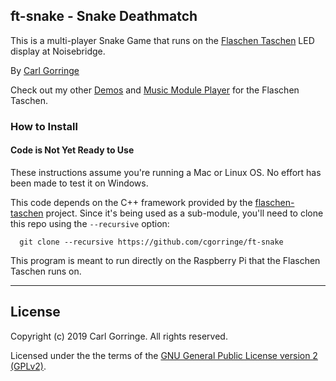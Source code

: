 ## ft-snake - Snake Deathmatch
This is a multi-player Snake Game that runs on the [Flaschen Taschen](https://noisebridge.net/wiki/Flaschen_Taschen) LED display at Noisebridge.

By [Carl Gorringe](http://carl.gorringe.org)

Check out my other [Demos](https://github.com/cgorringe/ft-demos) and [Music Module Player](https://github.com/cgorringe/ft-mod) for the Flaschen Taschen.

### How to Install

#### Code is Not Yet Ready to Use

These instructions assume you're running a Mac or Linux OS.  No effort has been made to test it on Windows.

This code depends on the C++ framework provided by the [flaschen-taschen](https://github.com/hzeller/flaschen-taschen) project.  Since it's being used as a sub-module, you'll need to clone this repo using the `--recursive` option:

```
  git clone --recursive https://github.com/cgorringe/ft-snake
```

This program is meant to run directly on the Raspberry Pi that the Flaschen Taschen runs on.

_____

## License

Copyright (c) 2019 Carl Gorringe. All rights reserved.

Licensed under the the terms of the [GNU General Public License version 2 (GPLv2)](http://gnu.org/licenses/gpl-2.0.html).
